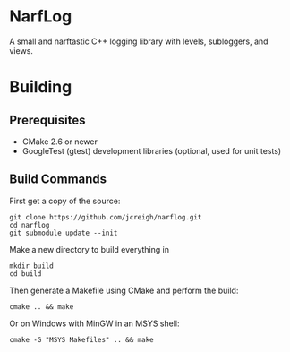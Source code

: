 NarfLog
=======

A small and narftastic C++ logging library with levels, subloggers, and views.

# Building

## Prerequisites

- CMake 2.6 or newer
- GoogleTest (gtest) development libraries (optional, used for unit tests)

## Build Commands

First get a copy of the source:

	git clone https://github.com/jcreigh/narflog.git
	cd narflog
	git submodule update --init

Make a new directory to build everything in

	mkdir build
	cd build

Then generate a Makefile using CMake and perform the build:

	cmake .. && make

Or on Windows with MinGW in an MSYS shell:

	cmake -G "MSYS Makefiles" .. && make
